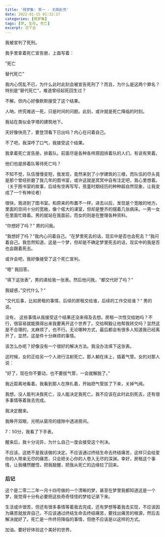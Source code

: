 ```yaml
---
title: '残梦集: 零一 - 无暇赴死'
date: 2022-01-15 01:32:17
categories: [残梦集]
tags: [梦, 生存, 死亡]
excerpt: 活下去
---
```



我被宣判了死刑。

我手里拿着死亡宣告册，上面写着：

”死亡 

替代死亡”

我内心慌乱不已，为什么此时此刻会被宣告死刑了？而且，为什么是这两个罪名？特别是“替代死亡”，难道曾经起死回生过？

不解。但内心好像默默接受了这个结果。

人呐，终究难逃一死，只是时间的问题。此刻，或许就是死亡降临的时刻。

我站在类似金字塔的建筑地下。

天好像快亮了，要登顶看下日出吗？内心在问着自己。

不了吧，我深呼了口气，我接受这个结果。

我拿着死亡宣告册，排着队。前面尽是各种各样原因排着队的人们，有说有笑着。

他们也是排着队等待死亡吗？

不知不觉，队伍慢慢变短，我发现，竟然来到了小学建筑的三楼，而队伍的尽头竟是那个曾经折磨了我几年的图书室，或许这就是冥冥中自有注定吧，我心里想着。（关于图书室的故事，后续有空再写写，孩童时期经历的种种超自然现象，让我变成了一个有神论者）

很快，我进到了图书室。和原来的布置不一样，进去以后，发现是个宽敞的地方。里面的空间十分的宽敞，像个偌大的课室，但却是整齐的摆着几张病床。一男一女在里面忙碌着。男的就站在我面前，而女的则是在整理各种资料。

“你想好了吗？” 男的问我。

“我想好了吗？”我内心问着自己。“在梦里死去的话，现实中是否也会死去？“我问着自己。我忽然知道，这是一个梦，但却是不确定梦里死去的话，现实中的我是否也会跟着死去。

或许会吧，我好像接受了这个死亡宣判。

“嗯” 我回答。

“填下这张表”，男的递给我一张表。然后他问我，“都交代好了吗？“

我疑惑，”交代什么？“

”交代后事，比如房租的事情，后续的房租交给谁，后续的工作交给谁？“ 男的说。

没有， 这些事情从我接受这个结果还没来得及去想。房租一次性交给她吗？不行，很容易就能猜得出来我要离开这个世界了。交给啊毅让他帮我转交吗？显然这是不合理的，太麻烦了，也不行。无论哪种方式，最后都会有很多人知道我已经离开了，显然，这是件十分麻烦的事情。

该怎么办呢？好像没有一个很好的解决方法。我没办法填下这张表。

这时候，女的正给另一个人进行注射死亡。那人躺在床上，插着气管。女的对那人说：

”好了，现在你不要动，也不要拔气管，一会就解脱了。”

我近距离地看着。我看到那人在挣扎着，开始把气管拔了下来，关掉气阀。

我想，没人能判决我死亡，没人能决定我死亡。我不应该在此时此刻死去，还有很多事情等着我去完成。

我决定醒来。

我睁开双眼，光明从窗帘的缝隙中透进房间。

7：50分，我看了下手表。

醒来后，我十分诧异，为什么自己一度会接受这个判决。

不应该。这绝不是我该做的决定。不应该通过终结生命去终结痛苦，这样只会给爱你的人带来无尽的痛苦，只会把关心你的人卷入无尽的深渊。幸好，房租这个事情，让我幡然醒悟，把我敲醒，把我从死亡的边缘拉了回来。

### 后记 ###

这个是二零二二年一月十四号做的一个清晰的梦，甚至在梦里我都知道这是一个梦，我觉得十分有必要把这些奇奇怪怪的梦给记录下来。

生活或许很苦，但还有很多事情等着我去完成，还有梦想等着我去实现，不应该因为痛苦就放弃自己，不应该通过终结生命去终结痛苦，要找出痛苦的根源，然后去解决就好了。死亡是一件终将降临的事情，但绝不应该是以这样的方式。

加油。要好好体验这个美好的世界。
